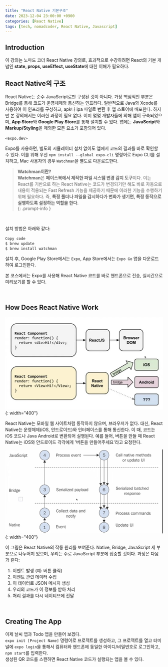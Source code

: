 ```yaml
---
title: "React Native 기본구조"
date: 2023-12-04 23:00:00 +0900
categories: [React Native]
tags: [tech, nomadcoder, React Native, Javascript]
---
```


## Introduction
이 강의는 노마드 코더 React Native 강의로, 효과적으로 수강하려면 React의 기본 개념인 **state, props, useEffect, useState**에 대한 이해가 필요하다.  


## React Native의 구조
React Native는 순수 JavaScript로만 구성된 것이 아니다. 가장 핵심적인 부분은 Bridge를 통해 코드가 운영체제와 통신하는 인프라다. 일반적으로 Java와 Xcode를 사용하여 이 인프라를 구성하고, apk나 ipa 파일로 변환 후 앱 스토어에 배포한다. 하지만 본 강의에서는 이러한 과정이 필요 없다. 이미 몇몇 개발자들에 의해 앱이 구축되었으며, **App Store**와 **Google Play Store**를 통해 설치할 수 있다. 앱에는 **JavaScript**와 **Markup/Styling**을 제외한 모든 요소가 포함되어 있다.

`<expo.dev>`

Expo를 사용하면, 별도의 시뮬레이터 설치 없이도 앱에서 코드의 결과를 바로 확인할 수 있다. 이를 위해 우선 `npm install --global expo-cli` 명령어로 Expo CLI를 설치하고, Mac 사용자의 경우 `Watchman`을 별도로 다운로드한다.  

> **Watchman이란?**  
**Watchman**은 **페이스북에서 제작한 파일 시스템 변경 감지 도구**이다. 이는 React를 기반으로 하는 React Native는 코드가 변경되기만 해도 바로 자동으로 내용이 적용되는 Fast Refresh 기능을 제공하기 때문에 이러한 기능을 수행하기 위해 필요하다. 즉, **특정 폴더나 파일을 감시하다가 변화가 생기면, 특정 동작으로 실행하도록 설정하는 역할을 한다.**  
{: .prompt-info }

<br>

설치 방법은 아래와 같다:

```shell
Copy code
$ brew update
$ brew install watchman
```

설치 후, Google Play Store에서는 `Expo`, App Store에서는 `Expo Go` 앱을 다운로드하여 로그인한다.  

본 코스에서는 Expo를 사용해 React Native 코드를 바로 핸드폰으로 전송, 실시간으로 미리보기를 할 수 있다.  

<br>

## How Does React Native Work

![CompareReactAndNative](../../assets/img/posts/React-Native/2023-11-29/Compare-React-Native.png){: width="400"} 

React Native는 모바일 웹 사이트처럼 동작하지 않으며, 브라우저가 없다. 대신, React Native는 운영체제(iOS, 안드로이드)와 인터페이스를 통해 통신한다. 이 때, 코드는 iOS 코드나 Java Android로 변환되어 실행된다. 예를 들어, 버튼을 만들 때 React Native는 iOS와 안드로이드 각각에게 '버튼을 만들어주세요'라고 요청한다.  

![ActiveReactNative](../../assets/img/posts/React-Native/2023-11-29/Active-React-Native.png){: width="400"} 

이 그림은 React Native의 작동 원리를 보여준다. Native, Bridge, JavaScript 세 부분으로 나누어져 있으며, 우리는 주로 JavaScript 부분에 집중할 것이다. 과정은 다음과 같다:  

1. 이벤트 발생 (예: 버튼 클릭)
2. 이벤트 관련 데이터 수집
3. 이 데이터로 JSON 메시지 생성
4. 우리의 코드가 이 정보를 받아 처리
5. 처리 결과를 다시 네이티브에 전달

<br>

## Creating The App
이제 날씨 앱과 Todo 앱을 만들어 보겠다.  
`expo init [Project Name]` 명령어로 프로젝트를 생성하고, 그 프로젝트를 열고 터미널에 `expo login`을 통해서 컴퓨터와 핸드폰에 동일한 아이디/비밀번호로 로그인하고, `npm start`를 입력한다.  
생성된 QR 코드를 스캔하면 React Native 코드가 실행되는 앱을 볼 수 있다.
